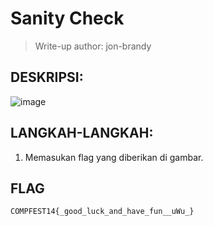 # Sanity Check

> Write-up author: jon-brandy

## DESKRIPSI:

![image](https://user-images.githubusercontent.com/70703371/188252856-6cf55367-bc81-407c-9593-69300ebca7c8.png)

## LANGKAH-LANGKAH:
1. Memasukan flag yang diberikan di gambar.

## FLAG

```
COMPFEST14{_good_luck_and_have_fun__uWu_}
```
